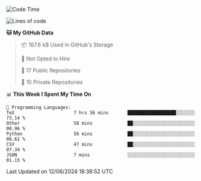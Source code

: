 <!--START_SECTION:waka-->
![Code Time](http://img.shields.io/badge/Code%20Time-937%20hrs%2019%20mins-blue)

![Lines of code](https://img.shields.io/badge/From%20Hello%20World%20I%27ve%20Written-211.7%20thousand%20lines%20of%20code-blue)

**🐱 My GitHub Data** 

> 📦 167.6 kB Used in GitHub's Storage 
 > 
> 🚫 Not Opted to Hire
 > 
> 📜 17 Public Repositories 
 > 
> 🔑 10 Private Repositories 
 > 
📊 **This Week I Spent My Time On** 

```text
💬 Programming Languages: 
TeX                      7 hrs 56 mins       ██████████████████░░░░░░░   73.14 % 
Other                    58 mins             ██░░░░░░░░░░░░░░░░░░░░░░░   08.96 % 
Python                   56 mins             ██░░░░░░░░░░░░░░░░░░░░░░░   08.61 % 
CSV                      47 mins             ██░░░░░░░░░░░░░░░░░░░░░░░   07.34 % 
JSON                     7 mins              ░░░░░░░░░░░░░░░░░░░░░░░░░   01.15 % 
```


 Last Updated on 12/06/2024 18:38:52 UTC
<!--END_SECTION:waka-->

